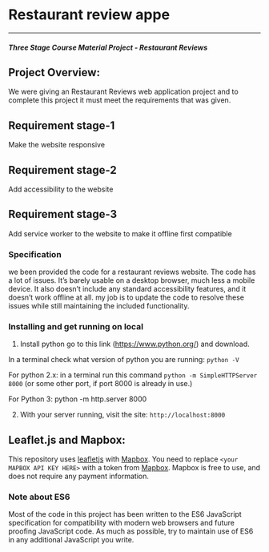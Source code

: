 # Restaurant review appe
---
#### _Three Stage Course Material Project - Restaurant Reviews_

## Project Overview:

We were giving an Restaurant Reviews web application project and to complete this project it must meet the requirements that was given.

## Requirement stage-1
  Make the website responsive 
## Requirement stage-2
  Add accessibility to the website
## Requirement stage-3
  Add service worker to the website to make it offline first compatible



### Specification

we been provided the code for a restaurant reviews website. The code has a lot of issues. It’s barely usable on a desktop browser, much less a mobile device. It also doesn’t include any standard accessibility features, and it doesn’t work offline at all. my job is to update the code to resolve these issues while still maintaining the included functionality. 

### Installing and get running on local

1. Install python go to this link (https://www.python.org/) and download.

In a terminal check what version of python you are running: `python -V`

For python 2.x: in a terminal run this command `python -m SimpleHTTPServer 8000`
 (or some other port, if port 8000 is already in use.) 
 
For Python 3: python -m http.server 8000

2. With your server running, visit the site: `http://localhost:8000`






## Leaflet.js and Mapbox:

This repository uses [leafletjs](https://leafletjs.com/) with [Mapbox](https://www.mapbox.com/). You need to replace `<your MAPBOX API KEY HERE>` with a token from [Mapbox](https://www.mapbox.com/). Mapbox is free to use, and does not require any payment information. 

### Note about ES6

Most of the code in this project has been written to the ES6 JavaScript specification for compatibility with modern web browsers and future proofing JavaScript code. As much as possible, try to maintain use of ES6 in any additional JavaScript you write. 



